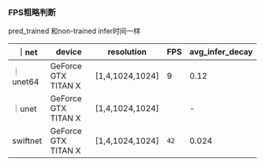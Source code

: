 ### FPS粗略判断

pred_trained 和non-trained infer时间一样

｜net|device|resolution|FPS|avg_infer_decay|
|-|-|-|-|-|
｜unet64|GeForce GTX TITAN X|[1,4,1024,1024]|9|0.12|
｜unet|GeForce GTX TITAN X|[1,4,1024,1024]||-|
|swiftnet|GeForce GTX TITAN X|[1,4,1024,1024]|`42`|0.024|




